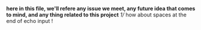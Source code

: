 **here in this file, we'll refere any issue we meet, any future idea that comes to mind, and any thing related to this project**
*1/* how about spaces at the end of echo input !
